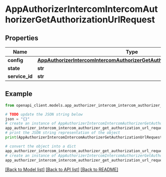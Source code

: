 # AppAuthorizerIntercomIntercomAuthorizerGetAuthorizationUrlRequest


## Properties

Name | Type | Description | Notes
------------ | ------------- | ------------- | -------------
**config** | [**AppAuthorizerIntercomIntercomAuthorizerGetAuthorizationUrlRequestConfig**](AppAuthorizerIntercomIntercomAuthorizerGetAuthorizationUrlRequestConfig.md) |  | 
**state** | **str** |  | [optional] 
**service_id** | **str** |  | [optional] 

## Example

```python
from openapi_client.models.app_authorizer_intercom_intercom_authorizer_get_authorization_url_request import AppAuthorizerIntercomIntercomAuthorizerGetAuthorizationUrlRequest

# TODO update the JSON string below
json = "{}"
# create an instance of AppAuthorizerIntercomIntercomAuthorizerGetAuthorizationUrlRequest from a JSON string
app_authorizer_intercom_intercom_authorizer_get_authorization_url_request_instance = AppAuthorizerIntercomIntercomAuthorizerGetAuthorizationUrlRequest.from_json(json)
# print the JSON string representation of the object
print(AppAuthorizerIntercomIntercomAuthorizerGetAuthorizationUrlRequest.to_json())

# convert the object into a dict
app_authorizer_intercom_intercom_authorizer_get_authorization_url_request_dict = app_authorizer_intercom_intercom_authorizer_get_authorization_url_request_instance.to_dict()
# create an instance of AppAuthorizerIntercomIntercomAuthorizerGetAuthorizationUrlRequest from a dict
app_authorizer_intercom_intercom_authorizer_get_authorization_url_request_from_dict = AppAuthorizerIntercomIntercomAuthorizerGetAuthorizationUrlRequest.from_dict(app_authorizer_intercom_intercom_authorizer_get_authorization_url_request_dict)
```
[[Back to Model list]](../README.md#documentation-for-models) [[Back to API list]](../README.md#documentation-for-api-endpoints) [[Back to README]](../README.md)


